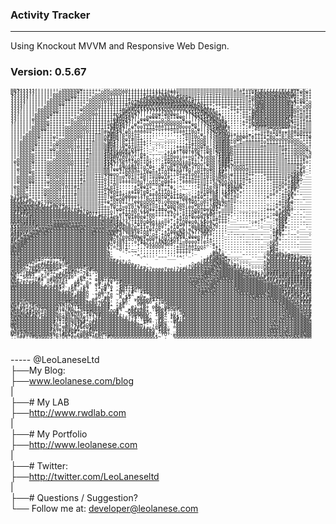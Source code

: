 ### Activity Tracker
------

Using Knockout MVVM and Responsive Web Design.

### Version: 0.5.67

<pre style="font: 8px/4px monospace;">%%%??????!!!!!!!!eeeeeee*******oo*oooioiiiiiiiiiiiiiiii===================i=i=iooo*e!!!!!!e!!eee*e**
%%??????!!!!!!!!eeeeeee*******oooooooooiiiiiiiiiiiii=========================iiio$&&&&&&&&&&&#?*eee*
%???????!!!!!!eeeeeeee******oooooooooiiiiiii=ii*??%$%?*i======+==++=++========ii*&@&@&&&&@@@&@O**e**
??????!!!!!!!!eeeeeeee*****ooooooiiiiiiiiiiiie%#&@@@@@&#$eo==++++++++++++======ie&&&&&&@&&&&&#O**e**
??????!!!!!!!eeeeeee******ooooooooiiiii=iiieO&@@@&@&&&@@@&#?o++++++++++++++++==ie&@&&&&&&&&&@!$*ee**
?????!!!!!!!eeeeee********ooooioioiiiiiio*%&&&&&&&&&&&&&&@@&#!i+++++++++++++++==!&@@&&&&&&&&@%%*ee*o
?????!!!!!!!eeeeee*******oooooiiioiiii=*%#&&&&&#######&&&&&&@&Oe+++;++++++++++=+!&@@&&&&&&&&&O?***oo
????!!!!!!!eeeee********ooooooiiiiiiii*O&####OOOOOOOO#######&&@&$i;;;;++;++;++=+?&&@&&&&&&&&&#!o*ooo
????!!!!!eeeeeee*******ooooooiiiiiiiieO##O$$$$%%$$$OOOOOOOOOO#&&@#e+;;;;;+++++++%@&@&&&&&&&&&#eooioi
???!!!!!!eeeeeee********ooooiiiiiiii*O#OO$%????????%%%????%$$$O#&@&%=;;;;;;+;++;$@&&&&&&&&&&&#o=i=ii
???!!!!!eeeeee*********ooooooiiiii=o$#O$%%?!!!!eee*eeeee!!??%$$O#&@@%=;;;;;;;++;O&&&&&&&&&&&&#i+==ii
??!!!!!!eeeee*********oooooiiiiiiii%#O$%%?!!!eeee***e**eee!!?%%$$#&@&?+;;;;;;+++#&&&&&&&&&&&##=====i
??!!!!!eeeee********o*oooooiiiiiiie#OO$%?!!eee****o*o****e!!!??%$$#&@&e;;;;;;;+=#&&&@&&&&&&#&$++i=ii
??!!!!!!eeeee*******ooooioiiiiii=i$#O$%?!!e***ooooooooooo*ee!!??%%O#&@#o:;;:;++i&&&&&&&&&&&&&%+=ii==
?!!!!!!!eeeee*******ooooioiiiiii=e#O$%??!e**oooiiiioooooo***ee!??%$O&@@$;:::;+;i&@&&&&&&&&&&&?+=ii==
!!!!!!!eeeee******ooooooooiiiiiii%#O$%?!e*ooiiii===iiiiooooo*e!!??%$&@@#=::::;;+?$###&&&&&&&#o=iii==
!!!!!!!eeeee******ooooooooiiii=i*##$%?!e*iiii===+=+++===iiiio*e!!?%$#&@&*::::;;:;+===o*ooo**iii=i===
!!!!!!eeee********ooooooioiiii==%&O$%!eoi====++;;;;:;;+++=iioo*!!??%O&&@?:::::;_:;;++==i==+++=======
!!!!!eeeee********ooooooiiii===iO#O$?e*oi++;;;;;::::;::;;+==io*e!???$#&&Oi=iiii+;++=iio*o*e*ee*ooiii
!!!!eeeeee****o***ooooooiiii===o##O%!e*oi=+;;;;::__:___:;;+=ioo*e!??%O&&#!!eeee*oiiii*eo**e!ee*****e
!!!!eeeee*******ooooooiiiiii===e&#O%!eoi==++;;;________:;;+=iiooe!??%O&&&!ooe*iiiiii*eoooooooooo****
!!!eeeeee******ooooooiiiiii====!&O$?!e*ii=+++;;____:::::;;;+iiooe!!?%O#&&*o*i======ioiiiiiiiooooo***
!!!eeeeee*****oooooooiiiiii====%#O$?!eoii=+++;:_::_:::;;;;++=iooe!!?$O#&&*i========ii====iiiiioooo**
!!!eeeee******o*oooooioiiii====%#O%?!e*oi==+;:__:::::;;++++=iioo*e!?$O#&&e===+++===========iiiioooo*
!!!eeeee*****oo*oooioiiii=i====%#$%???e*oi=+;:_::__::;;;+==iioo**ee?$O#&&e++++++++++========iiooooo!
!!!eeee********ooooiiiiiiii====$#$%$OO$$%?*i;:_____;+io**ee!e!e**ee!%O#&&e+++++++++++++===iiiioooo*%
!!!eeeee*******oooooiiiiii=====$O%$#O$%%??!e=:----_+io*!!?!!??%!**e!?$#&#o=++++++++++++++==iiioooo!o
!!!eeeee*******oooooiiiiii=====$O$OO?eoio*!e*+_:__:=ioooi=+=o*?%!eee?$#&#i++++++++++++++===iiiioio%+
!!eeeeee******ooooooiiiii======$O$O?eoi++io**=;;;:;===ii+;;+=i*??eee!$###i++++++++++++++====iiiiie!:
!eeeeeee****oooooooooiiii======$$$%?!e***oo**o+;::;ioooooi==iii*!eee!%###*++++++++++++++====iiiii!=:
!!eeeee*****oooooooooiiiii=====$$%???%??$?e**ei;::=**eeee!ee*ooo*eee!%##$%oi==++++++++++========o*::
!!!eeee*****oooooooiiiiii======$$?!!$%o$%$i*o*o+:;o*oe*+?O%!?*oii*ee!$##%?ooooi=+++++++++======i!o_:
!!eeeee*****oooooooiiiiii======%%?ee%?e%%%i*oo*+;=*i=ei=$?$o?!oi=oee!$&$!!ooooo=+++++++++======*#i_:
!!!eeeee****oooooooiiii=i======%%!**!!eeo==iiee=+i*oi**ee!!e!eoiio*e!$#!!!iiiii++++++++++=====o$&+_:
!!!eee*e****ooooooiiiii=i===++=%%eoo**ooi=++o!*==o*oiii=++=iooi=io*e!O$e!eiiii=++;;;++++++==+o$&O:__
!!eeeeee*****oooooiiiiiii===+++??*i==o*oi+;=e!*==ooi=;;;+=iii=+=io*e!O%o?*iiii+;;;;;;+++++++=%&&?___
!!eeeeee*****ooiooiiiii=i===+++o?*i==iii==i*e!*io**oi+:;+iii=++==i*e?Oei?iiii=++;;;;;++++++=i$&&o___
!!eeeeee****ooooooiiiiii=====++i?*i=++++===o!!oio*eo=++;;+===+++=i*!?%oo?oiii+;+;;;;;;;+++=i+$&#;___
!!!eee*******oooooiiiii======++i?*o=;;;;;;=e!o===oe*i;:::::;;;+==i*?%?ee$%?!e+;;;;;;;;;++=o++O&%____
!eeeee*******ooooioii=i======++i?ei+;::::+*eei+_:=***o:-~-__::+=iie?%?*!$%$O%;;::;;;;;;++o+;=#&o____
!!eee******ooooooiiiii=======++o%ei+;:::;=o**=;~:=i=i*+;-~-_::;=ioe?$!i?$$OO*;:::;;;;;;+i=;+i##;____
!!eee******oooooiiiiii=======++i?eo=+;;+=io*eo;:+iiioi+;;___:;+=ioe%$!i$$$%!+::::;;;;;;i=;;+o&!-____
!!eeee*****oooooiiiii========++=?!ei=+io***!e*==ooiooi++=+::;;=io*!%$!*$eii=;:::::;:;;=+;;++e#+--___
%?!eee******ooooioiiii=======++=?ee*ioeeee!?!e*iio*o*oiioo=;+=io**!%%!?%ii=+::::::::;+;::;++$%______
&##$?!e*****oooooiiiii=======+++!*eeoe!??!??!eoiio**e****eeo=i**o*e%%!%!i==;_:::::::::::;;+=#!--_-__
&&&&&#O%?e**oooooiiiii=======+++e*o*o!!!!eeeoooo*oioeeee!!!?oo*oo*!$O%%e==+::::::::::_:;;++o&e--____
&&@@&&&&&#$?!*ooooiiii========+;*eo*i**oe!!eo=+=+;;+ioo*ee??*oeoi*!$O%?o=+;:::::::::::;;+++!&*--____
&&&&@@@&@&&&&#O%!*oiiii======+++=?o*i=oio!%*ooi==ii*ooo?e=ieo*eii*?O$?*===;:::::::::;;;;+;=O&i--____
&&#&&&&&@&@&&&&&&#O$!eoi=====++++!*oo+iiie???o++;==o*!%?=+iiieo=oe%O?*====::___:__:;;+++;+!&&+----__
&##&#&&&&&&&&&&&&&&&&&#%!o==+++++o!**iii=o!%$e******e%?i;+iioe==*?$$*====+;::;;;;;;;;;;;=!#&O:_-_-__
&&&###&&&&&&&&&&&&&&&&&&&#O!*i++++!!e*oo=ie!??ee***!!!o+;=iie*ioe%Oe*i+++;::::;;;;;;;:;=e#&&%_---___
&&&&&O#&&&&&&&&&&&&&&&&&&&&&&#%ei+e%!!*oi=oee*oo******+;+io*eooe?$!=i=++;:_:::::::::;+;;*&&&*-----__
&&&&&##&&&&&&&&&&&&&&&&&&&&&&&&&&O%$?!!**iio*i+;;_:=i+;+=io!*i*?$?i==+++;__:::::_:;+;__:e&&#;----___
&&#&&###&&&&&&@@@@@&&&&&&&&&&&@&&#%$$???*iioooooii==+;;=ioeeoo!%$oo*i+++:______:;+;:___:!&&$_-----__
OOOO####&&&&&&@@@@@@@@@&&&&&&&&&&O%$O%?%!*oi=*?e!eo+:;=ioe!*o!%$$i?%o;;;________:::____:!&&*-------_
$$$OOOOO#&&&@@@@@&@&@@@@@&&&&&&&&OO#O$%%?e*iie???e+:;+io*?!*e%%$%oO?=;;;____---___::__:;?&#+----__-_
O$OOOOO&&@@@@@&&&&&&&&&@&&&@@@@&&&@&$%%%%ee*iie*o=;;=io*e%!e?%%%%%Oo;;;;______________:+$&$::--_____
O$#OO#&@@@&@&&&&&&&&&&&&&&&@&&&&@@@#%!%%%!e*o=**+:;+iooe%$!?%??%##e;;;;:_-_____________=#&*_:__:____
#O##&&@@@&&&&&&&&&&&&&&&&&&&&&&&&&&ie!!%$?!*oo!o+;+=o**%O%?%?!!?O%+;;;;_----_-__-__-___i##+----____:
OO#&@@@&&&&&&&&&&&&&&&&&&&&&&&&&&&?=?eoe%O%eo*oo=;+o*!?O$%!eeee??i;;;;:_------__-_____:*&?-_----____
##&@@@&&&&&&&&&&&&&&&&&&&&&&&&&&&#o!%ei=o?O%!eoe*ioe?$O$!*o***e?!i+;;::-------__----__:!#+------____
#&@@@&&&&&&&&&&&&&&&&&&&&&&&&&&&&?o?%!i;;=?$$?!!!?%$O$eii=oooo*!e-=;;;:--------_---___+O%_-----_____
@@@@@&&&&&&&&&&&&&&&&&&&&&&&&&&&#o!?%?i;::+*%%$$OOO%e=;;==iiii*!i^-=;;:------------__:o&o-------____
@&@@&&&&&&&&&&&&&&&&&&&&&&&&&&&&$;=?%!i;__;;;+iooo=;::;++=i==ioo-^`i+;:-------------_:e&i-------____
@@@&&&&&&&&&&&&&&&&&&&&&&&&&&&&&?- ~o!=_-_:;:::;;;::;:;++++=+==~^``:!+_-------------_;$&=--_-_______
@@@&&&&&&&&&&&&&&&&&&&&&&&&&&&&&%-  `-:-~~_;;;;;;:::;;;+++++;_^ `  =&?:-_----_------_=#&*;:_________
&&&&&&&&&&&&&&&&&&&&&&&&&&&&&&&&O-     `.--_:::::___::;;;;:_.     :#@&o______-----__:e&&#O%!o+;:____
&&&&&&&&&&&&&&&&&&&&&&&&&&&&&&&&O~        ^.~---_---___-~.`      :#@@@O=________--__+?&&#O###O$?o=;:
&&@&&&&&&$o::=*!$#&&&&&&&&&&&&&&&%=-`                          `=#&@@@@O+:::________;%&&&&&&####OOO?
&&@&&&&O+^.:==i+.*&&&&&&&&&&&&&&&&&#$*;^                      .!&&&@&@@@?::::::_____+O&&&&&&&&&&###O
&&&&&&?~-e#&&&&%%O#&&&&&&&&&&&&&&&&&&&&Oo-                  ^=O&&&&&@@@@&?=:::::____=#&&&&&&&&&&&&##
&&&&&!~o#&&&&&&&$-~e&&&&#&&&&&&&&&&&&&&&&#?+~`          `.:*O&&&&&@@&&@@@@#?i:::::::o&&&&&&&&&&&&&&&
&&&&e~?&&&=i%&&e^`=O&&?!~=#&&&&&&&&&&&&&&&&&#$?eooo*ee!?$#&&&&&&@@@&&@@@@@@@&$o;::::e&&&&&&&&&&#&&&&
@&&e-%&&#= ^o$;`-?&&#e=^~$*;O&&&&&&&&&&&&&&&&&&&&&&&&&&&&&&&&&&&@@@&@@@@@@@@@&&Oe=;;!&&##&&&&#&&&&##
&@?.!&&$_ ~?e.^o#&&$oi`^?&i ;&&&&&&&&&&&&&&&&&&&&&&&&&&&&&&&&&&&@@&&&@@@@@@@@&@&&#$?O####&##&#&&##&&
&&:^$&?. ;$=`:%&&&eio``e&!: :&&&&&&&&&&&&&&&&&&&&&&&&&&&&&&&&&@@&&&@&@@@@@@@@@@@@@&&#$OOO###&#####&#
@&+ ._^^*#+ =#&&$+i*` i&*:~ =&&iiO$&&&&&&&&&&&&&&&&&&&&&&&&@@@@@@&&@@@&&@@@@@@@@@@@@&###$OOO####&##&
&&&?e*e$&O^ =$%=-e!` ;&?^=. *&?.?e`;#&&&&&&&&&&&&&&&&&&&&&&&@@&&&@@@@&&&&&@@@@@@@@@@@@@&###O#######&
@@&&&&&&&&!_^.-iO%^ -O$~_%^ e#-i&! ^$&&&&&&&&&&&&&&&&&&&&&&&&@&&&&@@&&&&&&@@@@@@@@@@@@@@@&&###OO####
@@&&&&&&&&&#O$#&$~ .$#_.$%` !i~O?o `$&$;$&&&&&&&&&&&&&&&&&&&&&@&&&@&&&&&&&@@@@@@@@@@@@@@@@&#&&#OO###
&&&&&&&&&&&&&&&&*^`!&=`!&?  i^e#_i `$&i^$e?&&&&&&&&&&&&&&&&&&&@@@@@@&&&&&&&@@@@@@@@@@@@@@@&OO#&&OO##
&&&&&&&&&&&&&&&&&$e&o`o&&e  .:&*.* ^O%.*#~`+$&&&&&&&&&&&&&&&&&@@@&&@&&&&&&&&@@@@@@@@@&@@@@#$##&&#O$#
&&&&&&&&&&&&&&&&&&&&=:&&&o  ~O%^*e ~O-:&* `^^*&&&&&&&&&&&&&&&&&@&&&&&&&&&&&&&&&@@@@@&@@@@@@##O#&#$%O
&&&&&&&&&&&&&&&&&&&&&#&&&= `!O-+&= _=.$$^ =O=`?&&&&&&&&&&&&&&&&&&&&&&&&&&&&&&&&&&@&&&@@@@@@@&#O#&##O
&&&&&&&&&&&&&&&&&&&&&&&&&; o#:_#&: .^e#: ~O&&o#$?$&&&&&&&&&&&&&&&&&&&&&&&&&&&&&&@&&&&&&@@@@@@&OO&&&#
&&&%=O&&&&&&&&&&&&##&&&&&%e&+~O&&-  ;&e  *&&&&o^^.o&&&&&&&&&&&&&&&&&&&&&&&&&&&&&&&&&&&&&&@@@@@&&####
@&#+%%*#&&&&&&&&$%??%O&&&&&&e?&&#. ^$#-  .e#&?`_$*^e&&&&&&&&&&&&&&&&&&&&&&&&&&&&&&&&&&&&&&@@@@@&&$O&
&@!e&+?$oO&&&&&O?O?O?!$&&&&&&&&&#^ *&= `e: i&+ o&&:e&&&&&&&&&&&&&&&&&&&&&&&&&&&&&&&&&&&&&&&@@@@@&OO#
&&&#!+O%;?$O&&&#!e?#O!!%&&&&&&&&#-_#%` =&#o%&; :&&e#$oe#&&&&&&&&&&&&&&&&&&&&&&&&&&&&&&&&&&&@@@@@&&&&
@&&&O$#+OO+=&&&O?*%OO%ee!$#&&&&&&OO#_ ~O&&&&&* `$&&$. ^-%&&&&&&&&&&&&&&&&&&&&&&&&&&&&&&&&&&&@@@@@&&&
&@&@&@#$@!+o&&&%ei%%$O?o**e?%#&&&&&#: _$&&&&&O^ i&&+ iO;~O&&&&&&&&&&&&&&&&&&&&&&&&&&&&&&&&&&@@@@@@&#
&@@&&&&&&?%&&&&%eo$%?%O?e***!#&&&&&&&!:.+$?O&&; _&&~ ?&$-#&&&&&&&&&&&&&&&&&&&&&&&&&&&&&&&&@&&@@@@@@#
&&&&&&&&&&&&&&&?e*O%%%%O$?!?$&&&&&&&&&&!:?.?&&e .#&~ *&#!&&&&&&&&&&&&&&&&&&&&&&&@@&&&&&&&@@&&&@@@@@&
@@&&&&&&&&&&&&#?**O%%%$%#*o#&&&&&&&&&&&&&$._$#= _&&= -#&&&&&&&&&&&&&&&&&&&&&&&&&&&&&&&&@&&&&&&@@@@@@
@@&&&&&&&&&&&&$%**$%?%?#$oe&&&&&&&&&&&&&&&%~^-``!&&%``?&&&&&&&&&&&&&&&&&&&&&&&&&&&&&&&&&&&&&&&@@@@@@
O&&&&&&&&&&&&&?%*eO%??#&eo$&&&&&&&&&&&&&&&&Oi-_!e#&&- =&&&&&&&&&&&&&&&&&&&&&&&&&&&&&&&@@@&&&&&@@@@@@
?%&&&&&&&&&&&#$%e?O%%&&!i*#&&&&&&&&&&&&&&&&&&#&%~$&&= _&&&&&&&&&&&&&&&&&&&&&&&&&&&&&&&@@@&&@&&@@@@@@
@Oe$@&&&&&&&&$O!!$O#&#!oo$&O!&&&&&&&&&&&&&&&&&&e *&&i _&&&&&&&&&&&&&&&&&&&&&&&&&&&&&&&&&&&&@&&@@@@@@
&O#?!O@&&&&&&%%e!#&&$!eeO&&ie&e%&&&&&&&&&&&&&&&#:^?O- =&&&&&&&&&&&&&&&&&&&&&&&&&&&&&&&&&&&&&&&@@@&@@
!.=##?!#&@&&O$!e?O%!ee%#&&!=&&i;#O&&&&&&&&&&&&&&$~`. `%&&&&&&&&&&&&&&&&&&&&&&&&&&&&&&@&@&@&@@&&&@@@@
</pre>
<br>
-----
@LeoLaneseLtd<br>
├──My Blog:<br>
├──<a href="www.leolanese.com/blog">www.leolanese.com/blog</a><br>
|<br>
├──# My LAB<br>
├──<a href="http://www.rwdlab.com">http://www.rwdlab.com</a><br>
|<br>
├──# My Portfolio<br>
├──<a href="http://www.leolanese.com">http://www.leolanese.com</a><br>
|<br>
├──# Twitter:<br>
├──<a href="http://twitter.com/LeoLaneseltd">http://twitter.com/LeoLaneseltd</a><br>
|<br>
├──# Questions / Suggestion?<br>
└── Follow me at: <a href="mail:to">developer@leolanese.com</a><br>